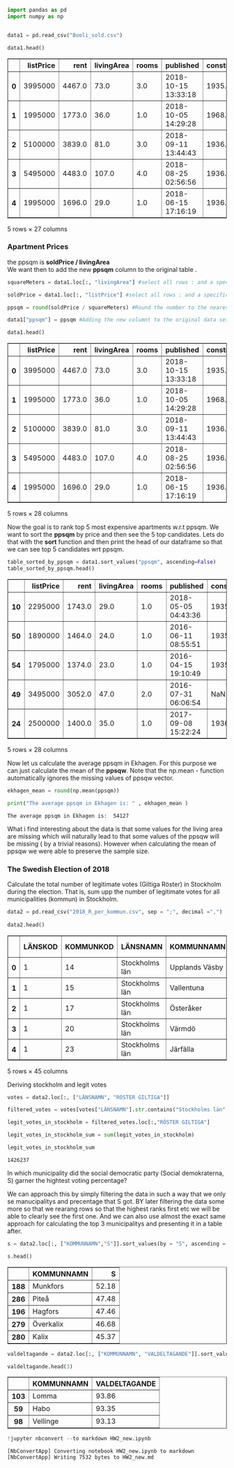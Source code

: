 ```python
import pandas as pd
import numpy as np


data1 = pd.read_csv("Booli_sold.csv")
```


```python
data1.head()

```




<div>
<style scoped>
    .dataframe tbody tr th:only-of-type {
        vertical-align: middle;
    }

    .dataframe tbody tr th {
        vertical-align: top;
    }

    .dataframe thead th {
        text-align: right;
    }
</style>
<table border="1" class="dataframe">
  <thead>
    <tr style="text-align: right;">
      <th></th>
      <th>listPrice</th>
      <th>rent</th>
      <th>livingArea</th>
      <th>rooms</th>
      <th>published</th>
      <th>constructionYear</th>
      <th>objectType</th>
      <th>booliId</th>
      <th>soldDate</th>
      <th>soldPrice</th>
      <th>...</th>
      <th>location.position.latitude</th>
      <th>location.position.longitude</th>
      <th>location.position.isApproximate</th>
      <th>location.region.municipalityName</th>
      <th>location.region.countyName</th>
      <th>location.distance.ocean</th>
      <th>source.name</th>
      <th>source.id</th>
      <th>source.type</th>
      <th>source.url</th>
    </tr>
  </thead>
  <tbody>
    <tr>
      <th>0</th>
      <td>3995000</td>
      <td>4467.0</td>
      <td>73.0</td>
      <td>3.0</td>
      <td>2018-10-15 13:33:18</td>
      <td>1935.0</td>
      <td>Lägenhet</td>
      <td>3263989</td>
      <td>2018-11-08</td>
      <td>3820000</td>
      <td>...</td>
      <td>59.371033</td>
      <td>18.054057</td>
      <td>NaN</td>
      <td>Stockholm</td>
      <td>Stockholms län</td>
      <td>260</td>
      <td>MOHV</td>
      <td>1901865</td>
      <td>Broker</td>
      <td>http://www.mohv.se/</td>
    </tr>
    <tr>
      <th>1</th>
      <td>1995000</td>
      <td>1773.0</td>
      <td>36.0</td>
      <td>1.0</td>
      <td>2018-10-05 14:29:28</td>
      <td>1968.0</td>
      <td>Lägenhet</td>
      <td>3256231</td>
      <td>2018-10-19</td>
      <td>2355000</td>
      <td>...</td>
      <td>59.371242</td>
      <td>18.057821</td>
      <td>NaN</td>
      <td>Stockholm</td>
      <td>Stockholms län</td>
      <td>218</td>
      <td>Notar</td>
      <td>1566</td>
      <td>Broker</td>
      <td>http://www.notar.se/</td>
    </tr>
    <tr>
      <th>2</th>
      <td>5100000</td>
      <td>3839.0</td>
      <td>81.0</td>
      <td>3.0</td>
      <td>2018-09-11 13:44:43</td>
      <td>1936.0</td>
      <td>Lägenhet</td>
      <td>3236660</td>
      <td>2018-09-27</td>
      <td>6110000</td>
      <td>...</td>
      <td>59.371617</td>
      <td>18.054716</td>
      <td>NaN</td>
      <td>Stockholm</td>
      <td>Stockholms län</td>
      <td>186</td>
      <td>Historiska Hem AB</td>
      <td>65645750</td>
      <td>Broker</td>
      <td>http://historiskahem.se/</td>
    </tr>
    <tr>
      <th>3</th>
      <td>5495000</td>
      <td>4483.0</td>
      <td>107.0</td>
      <td>4.0</td>
      <td>2018-08-25 02:56:56</td>
      <td>1936.0</td>
      <td>Lägenhet</td>
      <td>3224374</td>
      <td>2018-09-06</td>
      <td>8050000</td>
      <td>...</td>
      <td>59.371480</td>
      <td>18.053880</td>
      <td>NaN</td>
      <td>Stockholm</td>
      <td>Stockholms län</td>
      <td>218</td>
      <td>Notar</td>
      <td>1566</td>
      <td>Broker</td>
      <td>http://www.notar.se/</td>
    </tr>
    <tr>
      <th>4</th>
      <td>1995000</td>
      <td>1696.0</td>
      <td>29.0</td>
      <td>1.0</td>
      <td>2018-06-15 17:16:19</td>
      <td>1936.0</td>
      <td>Lägenhet</td>
      <td>3185496</td>
      <td>2018-06-18</td>
      <td>2400000</td>
      <td>...</td>
      <td>59.372160</td>
      <td>18.053542</td>
      <td>True</td>
      <td>Stockholm</td>
      <td>Stockholms län</td>
      <td>166</td>
      <td>Mäklarhuset</td>
      <td>204</td>
      <td>Broker</td>
      <td>http://www.maklarhuset.se/</td>
    </tr>
  </tbody>
</table>
<p>5 rows × 27 columns</p>
</div>



### Apartment Prices

the ppsqm is **soldPrice / livingArea**  
We want then to add the new **ppsqm** column to the original table  .


```python
squareMeters = data1.loc[:, "livingArea"] #select all rows : and a specific column "livingArea"

soldPrice = data1.loc[:, "listPrice"] #select all rows : and a specific column "soldPrice"

ppsqm = round(soldPrice / squareMeters) #Round the number to the nearest integer

data1["ppsqm"] = ppsqm #Adding the new columnt to the original data set
```


```python
data1.head()
```




<div>
<style scoped>
    .dataframe tbody tr th:only-of-type {
        vertical-align: middle;
    }

    .dataframe tbody tr th {
        vertical-align: top;
    }

    .dataframe thead th {
        text-align: right;
    }
</style>
<table border="1" class="dataframe">
  <thead>
    <tr style="text-align: right;">
      <th></th>
      <th>listPrice</th>
      <th>rent</th>
      <th>livingArea</th>
      <th>rooms</th>
      <th>published</th>
      <th>constructionYear</th>
      <th>objectType</th>
      <th>booliId</th>
      <th>soldDate</th>
      <th>soldPrice</th>
      <th>...</th>
      <th>location.position.longitude</th>
      <th>location.position.isApproximate</th>
      <th>location.region.municipalityName</th>
      <th>location.region.countyName</th>
      <th>location.distance.ocean</th>
      <th>source.name</th>
      <th>source.id</th>
      <th>source.type</th>
      <th>source.url</th>
      <th>ppsqm</th>
    </tr>
  </thead>
  <tbody>
    <tr>
      <th>0</th>
      <td>3995000</td>
      <td>4467.0</td>
      <td>73.0</td>
      <td>3.0</td>
      <td>2018-10-15 13:33:18</td>
      <td>1935.0</td>
      <td>Lägenhet</td>
      <td>3263989</td>
      <td>2018-11-08</td>
      <td>3820000</td>
      <td>...</td>
      <td>18.054057</td>
      <td>NaN</td>
      <td>Stockholm</td>
      <td>Stockholms län</td>
      <td>260</td>
      <td>MOHV</td>
      <td>1901865</td>
      <td>Broker</td>
      <td>http://www.mohv.se/</td>
      <td>54726.0</td>
    </tr>
    <tr>
      <th>1</th>
      <td>1995000</td>
      <td>1773.0</td>
      <td>36.0</td>
      <td>1.0</td>
      <td>2018-10-05 14:29:28</td>
      <td>1968.0</td>
      <td>Lägenhet</td>
      <td>3256231</td>
      <td>2018-10-19</td>
      <td>2355000</td>
      <td>...</td>
      <td>18.057821</td>
      <td>NaN</td>
      <td>Stockholm</td>
      <td>Stockholms län</td>
      <td>218</td>
      <td>Notar</td>
      <td>1566</td>
      <td>Broker</td>
      <td>http://www.notar.se/</td>
      <td>55417.0</td>
    </tr>
    <tr>
      <th>2</th>
      <td>5100000</td>
      <td>3839.0</td>
      <td>81.0</td>
      <td>3.0</td>
      <td>2018-09-11 13:44:43</td>
      <td>1936.0</td>
      <td>Lägenhet</td>
      <td>3236660</td>
      <td>2018-09-27</td>
      <td>6110000</td>
      <td>...</td>
      <td>18.054716</td>
      <td>NaN</td>
      <td>Stockholm</td>
      <td>Stockholms län</td>
      <td>186</td>
      <td>Historiska Hem AB</td>
      <td>65645750</td>
      <td>Broker</td>
      <td>http://historiskahem.se/</td>
      <td>62963.0</td>
    </tr>
    <tr>
      <th>3</th>
      <td>5495000</td>
      <td>4483.0</td>
      <td>107.0</td>
      <td>4.0</td>
      <td>2018-08-25 02:56:56</td>
      <td>1936.0</td>
      <td>Lägenhet</td>
      <td>3224374</td>
      <td>2018-09-06</td>
      <td>8050000</td>
      <td>...</td>
      <td>18.053880</td>
      <td>NaN</td>
      <td>Stockholm</td>
      <td>Stockholms län</td>
      <td>218</td>
      <td>Notar</td>
      <td>1566</td>
      <td>Broker</td>
      <td>http://www.notar.se/</td>
      <td>51355.0</td>
    </tr>
    <tr>
      <th>4</th>
      <td>1995000</td>
      <td>1696.0</td>
      <td>29.0</td>
      <td>1.0</td>
      <td>2018-06-15 17:16:19</td>
      <td>1936.0</td>
      <td>Lägenhet</td>
      <td>3185496</td>
      <td>2018-06-18</td>
      <td>2400000</td>
      <td>...</td>
      <td>18.053542</td>
      <td>True</td>
      <td>Stockholm</td>
      <td>Stockholms län</td>
      <td>166</td>
      <td>Mäklarhuset</td>
      <td>204</td>
      <td>Broker</td>
      <td>http://www.maklarhuset.se/</td>
      <td>68793.0</td>
    </tr>
  </tbody>
</table>
<p>5 rows × 28 columns</p>
</div>



Now the goal is to rank top 5 most expensive apartments w.r.t ppsqm. We want to sort the **ppsqm** by price and then see the 5 top candidates. Lets do that with the **sort** function and then print the head of our dataframe so that we can see top 5 candidates wrt ppsqm.




```python
table_sorted_by_ppsqm = data1.sort_values("ppsqm", ascending=False) 
table_sorted_by_ppsqm.head()
```




<div>
<style scoped>
    .dataframe tbody tr th:only-of-type {
        vertical-align: middle;
    }

    .dataframe tbody tr th {
        vertical-align: top;
    }

    .dataframe thead th {
        text-align: right;
    }
</style>
<table border="1" class="dataframe">
  <thead>
    <tr style="text-align: right;">
      <th></th>
      <th>listPrice</th>
      <th>rent</th>
      <th>livingArea</th>
      <th>rooms</th>
      <th>published</th>
      <th>constructionYear</th>
      <th>objectType</th>
      <th>booliId</th>
      <th>soldDate</th>
      <th>soldPrice</th>
      <th>...</th>
      <th>location.position.longitude</th>
      <th>location.position.isApproximate</th>
      <th>location.region.municipalityName</th>
      <th>location.region.countyName</th>
      <th>location.distance.ocean</th>
      <th>source.name</th>
      <th>source.id</th>
      <th>source.type</th>
      <th>source.url</th>
      <th>ppsqm</th>
    </tr>
  </thead>
  <tbody>
    <tr>
      <th>10</th>
      <td>2295000</td>
      <td>1743.0</td>
      <td>29.0</td>
      <td>1.0</td>
      <td>2018-05-05 04:43:36</td>
      <td>1935.0</td>
      <td>Lägenhet</td>
      <td>3125674</td>
      <td>2018-05-19</td>
      <td>2420000</td>
      <td>...</td>
      <td>18.054986</td>
      <td>True</td>
      <td>Stockholm</td>
      <td>Stockholms län</td>
      <td>136</td>
      <td>Mäklarhuset</td>
      <td>204</td>
      <td>Broker</td>
      <td>http://www.maklarhuset.se/</td>
      <td>79138.0</td>
    </tr>
    <tr>
      <th>50</th>
      <td>1890000</td>
      <td>1464.0</td>
      <td>24.0</td>
      <td>1.0</td>
      <td>2016-06-11 08:55:51</td>
      <td>1935.0</td>
      <td>Lägenhet</td>
      <td>2125576</td>
      <td>2016-06-21</td>
      <td>2450000</td>
      <td>...</td>
      <td>18.055270</td>
      <td>NaN</td>
      <td>Stockholm</td>
      <td>Stockholms län</td>
      <td>161</td>
      <td>HusmanHagberg</td>
      <td>1610</td>
      <td>Broker</td>
      <td>http://www.husmanhagberg.se/</td>
      <td>78750.0</td>
    </tr>
    <tr>
      <th>54</th>
      <td>1795000</td>
      <td>1374.0</td>
      <td>23.0</td>
      <td>1.0</td>
      <td>2016-04-15 19:10:49</td>
      <td>1935.0</td>
      <td>Lägenhet</td>
      <td>2078171</td>
      <td>2016-04-28</td>
      <td>2300000</td>
      <td>...</td>
      <td>18.055422</td>
      <td>True</td>
      <td>Stockholm</td>
      <td>Stockholms län</td>
      <td>135</td>
      <td>Notar</td>
      <td>1566</td>
      <td>Broker</td>
      <td>http://www.notar.se/</td>
      <td>78043.0</td>
    </tr>
    <tr>
      <th>49</th>
      <td>3495000</td>
      <td>3052.0</td>
      <td>47.0</td>
      <td>2.0</td>
      <td>2016-07-31 06:06:54</td>
      <td>NaN</td>
      <td>Lägenhet</td>
      <td>2145197</td>
      <td>2016-08-15</td>
      <td>3375000</td>
      <td>...</td>
      <td>18.053174</td>
      <td>True</td>
      <td>Stockholm</td>
      <td>Stockholms län</td>
      <td>171</td>
      <td>Notar</td>
      <td>1566</td>
      <td>Broker</td>
      <td>http://www.notar.se/</td>
      <td>74362.0</td>
    </tr>
    <tr>
      <th>24</th>
      <td>2500000</td>
      <td>1400.0</td>
      <td>35.0</td>
      <td>1.0</td>
      <td>2017-09-08 15:22:24</td>
      <td>1936.0</td>
      <td>Lägenhet</td>
      <td>2405043</td>
      <td>2017-10-06</td>
      <td>2560000</td>
      <td>...</td>
      <td>18.053880</td>
      <td>NaN</td>
      <td>Stockholm</td>
      <td>Stockholms län</td>
      <td>218</td>
      <td>HusmanHagberg</td>
      <td>1610</td>
      <td>Broker</td>
      <td>http://www.husmanhagberg.se/</td>
      <td>71429.0</td>
    </tr>
  </tbody>
</table>
<p>5 rows × 28 columns</p>
</div>



Now let us calculate the average ppsqm in Ekhagen. For this purpose we can just calculate the mean of the **ppsqw**. Note that the np.mean - function automatically ignores the missing values of ppsqw vector.


```python
ekhagen_mean = round(np.mean(ppsqm))

print("The average ppsqm in Ekhagen is: " , ekhagen_mean )
```

    The average ppsqm in Ekhagen is:  54127
    

What i find interesting about the data is that some values for the living area are missing which will naturally lead to that some values of the ppsqw will be missing ( by a trivial reasons). However when calculating the mean of ppsqw we were able to preserve the sample size.

### The Swedish Election of 2018

Calculate the total number of legitimate votes (Giltiga Röster) in Stockholm during the election. That is, sum upp the number of legitimate votes for all municipalities (kommun) in Stockholm.


```python
data2 = pd.read_csv("2018_R_per_kommun.csv", sep = ";", decimal =",")
 
data2.head()
```




<div>
<style scoped>
    .dataframe tbody tr th:only-of-type {
        vertical-align: middle;
    }

    .dataframe tbody tr th {
        vertical-align: top;
    }

    .dataframe thead th {
        text-align: right;
    }
</style>
<table border="1" class="dataframe">
  <thead>
    <tr style="text-align: right;">
      <th></th>
      <th>LÄNSKOD</th>
      <th>KOMMUNKOD</th>
      <th>LÄNSNAMN</th>
      <th>KOMMUNNAMN</th>
      <th>M</th>
      <th>C</th>
      <th>L</th>
      <th>KD</th>
      <th>S</th>
      <th>V</th>
      <th>...</th>
      <th>TRP</th>
      <th>VL-S</th>
      <th>ÖVR</th>
      <th>OGEJ</th>
      <th>BLANK</th>
      <th>OG</th>
      <th>RÖSTER GILTIGA</th>
      <th>RÖSTANDE</th>
      <th>RÖSTBERÄTTIGADE</th>
      <th>VALDELTAGANDE</th>
    </tr>
  </thead>
  <tbody>
    <tr>
      <th>0</th>
      <td>1</td>
      <td>14</td>
      <td>Stockholms län</td>
      <td>Upplands Väsby</td>
      <td>23.11</td>
      <td>6.26</td>
      <td>5.66</td>
      <td>6.71</td>
      <td>26.97</td>
      <td>8.01</td>
      <td>...</td>
      <td>NaN</td>
      <td>NaN</td>
      <td>NaN</td>
      <td>0.04</td>
      <td>0.69</td>
      <td>0.06</td>
      <td>25830</td>
      <td>26036</td>
      <td>30740</td>
      <td>84.70</td>
    </tr>
    <tr>
      <th>1</th>
      <td>1</td>
      <td>15</td>
      <td>Stockholms län</td>
      <td>Vallentuna</td>
      <td>28.29</td>
      <td>10.11</td>
      <td>7.73</td>
      <td>7.58</td>
      <td>18.91</td>
      <td>4.47</td>
      <td>...</td>
      <td>0.0</td>
      <td>NaN</td>
      <td>0.00</td>
      <td>0.02</td>
      <td>0.59</td>
      <td>0.08</td>
      <td>20952</td>
      <td>21099</td>
      <td>23438</td>
      <td>90.02</td>
    </tr>
    <tr>
      <th>2</th>
      <td>1</td>
      <td>17</td>
      <td>Stockholms län</td>
      <td>Österåker</td>
      <td>29.68</td>
      <td>9.35</td>
      <td>7.48</td>
      <td>7.13</td>
      <td>19.71</td>
      <td>4.97</td>
      <td>...</td>
      <td>NaN</td>
      <td>NaN</td>
      <td>0.01</td>
      <td>0.03</td>
      <td>0.69</td>
      <td>0.13</td>
      <td>27711</td>
      <td>27947</td>
      <td>31309</td>
      <td>89.26</td>
    </tr>
    <tr>
      <th>3</th>
      <td>1</td>
      <td>20</td>
      <td>Stockholms län</td>
      <td>Värmdö</td>
      <td>27.49</td>
      <td>9.76</td>
      <td>6.40</td>
      <td>5.89</td>
      <td>20.48</td>
      <td>6.02</td>
      <td>...</td>
      <td>NaN</td>
      <td>NaN</td>
      <td>0.01</td>
      <td>0.04</td>
      <td>0.67</td>
      <td>0.07</td>
      <td>28115</td>
      <td>28335</td>
      <td>31371</td>
      <td>90.32</td>
    </tr>
    <tr>
      <th>4</th>
      <td>1</td>
      <td>23</td>
      <td>Stockholms län</td>
      <td>Järfälla</td>
      <td>23.96</td>
      <td>6.31</td>
      <td>6.04</td>
      <td>6.29</td>
      <td>27.68</td>
      <td>8.75</td>
      <td>...</td>
      <td>0.0</td>
      <td>NaN</td>
      <td>0.02</td>
      <td>0.04</td>
      <td>0.53</td>
      <td>0.07</td>
      <td>45654</td>
      <td>45948</td>
      <td>53230</td>
      <td>86.32</td>
    </tr>
  </tbody>
</table>
<p>5 rows × 45 columns</p>
</div>



Deriving stockholm and legit votes


```python
votes = data2.loc[:, ["LÄNSNAMN", "RÖSTER GILTIGA"]]

filtered_votes = votes[votes["LÄNSNAMN"].str.contains("Stockholms län", case=False, na=False)]

legit_votes_in_stockholm = filtered_votes.loc[:,"RÖSTER GILTIGA"]

legit_votes_in_stockholm_sum = sum(legit_votes_in_stockholm)

legit_votes_in_stockholm_sum
```




    1426237



In which municipality did the social democratic party (Social demokraterna, S) garner the hightest voting percentage?

We can approach this by simply filtering the data in such a way that we only se manucipalitys and precentage that S got. BY later filtering the data some more so that we rearang rows so that the highest ranks first etc we will be able to clearly see the first one. And we can also use almost the exact same approach for calculating the top 3 municipalitys and presenting it in a table after.


```python
s = data2.loc[:, ["KOMMUNNAMN","S"]].sort_values(by = "S", ascending = False) #sortering and filtering the data

s.head()
```




<div>
<style scoped>
    .dataframe tbody tr th:only-of-type {
        vertical-align: middle;
    }

    .dataframe tbody tr th {
        vertical-align: top;
    }

    .dataframe thead th {
        text-align: right;
    }
</style>
<table border="1" class="dataframe">
  <thead>
    <tr style="text-align: right;">
      <th></th>
      <th>KOMMUNNAMN</th>
      <th>S</th>
    </tr>
  </thead>
  <tbody>
    <tr>
      <th>188</th>
      <td>Munkfors</td>
      <td>52.18</td>
    </tr>
    <tr>
      <th>286</th>
      <td>Piteå</td>
      <td>47.48</td>
    </tr>
    <tr>
      <th>196</th>
      <td>Hagfors</td>
      <td>47.46</td>
    </tr>
    <tr>
      <th>279</th>
      <td>Överkalix</td>
      <td>46.68</td>
    </tr>
    <tr>
      <th>280</th>
      <td>Kalix</td>
      <td>45.37</td>
    </tr>
  </tbody>
</table>
</div>




```python
valdeltagande = data2.loc[:, ["KOMMUNNAMN", "VALDELTAGANDE"]].sort_values(by ="VALDELTAGANDE", ascending = False)

valdeltagande.head(3)
```




<div>
<style scoped>
    .dataframe tbody tr th:only-of-type {
        vertical-align: middle;
    }

    .dataframe tbody tr th {
        vertical-align: top;
    }

    .dataframe thead th {
        text-align: right;
    }
</style>
<table border="1" class="dataframe">
  <thead>
    <tr style="text-align: right;">
      <th></th>
      <th>KOMMUNNAMN</th>
      <th>VALDELTAGANDE</th>
    </tr>
  </thead>
  <tbody>
    <tr>
      <th>103</th>
      <td>Lomma</td>
      <td>93.86</td>
    </tr>
    <tr>
      <th>59</th>
      <td>Habo</td>
      <td>93.35</td>
    </tr>
    <tr>
      <th>98</th>
      <td>Vellinge</td>
      <td>93.13</td>
    </tr>
  </tbody>
</table>
</div>




```python
!jupyter nbconvert --to markdown HW2_new.ipynb
```

    [NbConvertApp] Converting notebook HW2_new.ipynb to markdown
    [NbConvertApp] Writing 7532 bytes to HW2_new.md
    


```python

```
